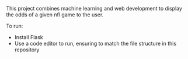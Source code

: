 
This project combines machine learning and web development to display the odds of a given nfl game to the user.  

To run: 
- Install Flask
- Use a code editor to run, ensuring to match the file structure in this repository 











